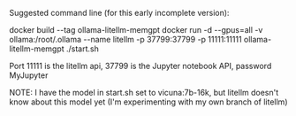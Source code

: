 Suggested command line (for this early incomplete version):

docker build --tag ollama-litellm-memgpt 
docker run -d --gpus=all -v ollama:/root/.ollama --name litellm -p 37799:37799 -p 11111:11111 ollama-litellm-memgpt ./start.sh

Port 11111 is the litellm api, 37799 is the Jupyter notebook API, password MyJupyter

NOTE: I have the model in start.sh set to vicuna:7b-16k, but litellm doesn't know about this model yet (I'm experimenting with my own branch of litellm)
